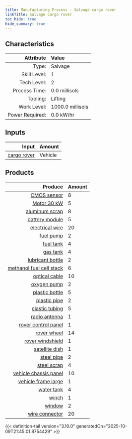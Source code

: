```yaml
---
title: Manufacturing Process - Salvage cargo rover
linkTitle: Salvage cargo rover
toc_hide: true
hide_summary: true
---
```

<!-- This is generated by the MarsSim HelpGenertor, do not edit. -->


## Characteristics

| Attribute      | Value |
|--------:|:------|
|Type:|Salvage|
|Skill Level:|1|
|Tech Level:|2|
|Process Time:|0.0 millisols|
|Tooling:|Lifting|
|Work Level:|1000.0 millisols|
|Power Required:|0.0 kW/hr|

## Inputs

| Input      | Amount |
|--------:|:------|
|[cargo rover](/docs/definitions/vehicle/cargo-rover)|Vehicle|1|

## Products


| Produce      | Amount |
|--------:|:------|
|[CMOS sensor](/docs/definitions/part/cmos-sensor)|8|
|[Motor 30 kW](/docs/definitions/part/motor-30-kw)|5|
|[aluminum scrap](/docs/definitions/part/aluminum-scrap)|8|
|[battery module](/docs/definitions/part/battery-module)|5|
|[electrical wire](/docs/definitions/part/electrical-wire)|20|
|[fuel pump](/docs/definitions/part/fuel-pump)|2|
|[fuel tank](/docs/definitions/part/fuel-tank)|4|
|[gas tank](/docs/definitions/part/gas-tank)|4|
|[lubricant bottle](/docs/definitions/part/lubricant-bottle)|2|
|[methanol fuel cell stack](/docs/definitions/part/methanol-fuel-cell-stack)|6|
|[optical cable](/docs/definitions/part/optical-cable)|10|
|[oxygen pump](/docs/definitions/part/oxygen-pump)|2|
|[plastic bottle](/docs/definitions/part/plastic-bottle)|5|
|[plastic pipe](/docs/definitions/part/plastic-pipe)|2|
|[plastic tubing](/docs/definitions/part/plastic-tubing)|5|
|[radio antenna](/docs/definitions/part/radio-antenna)|1|
|[rover control panel](/docs/definitions/part/rover-control-panel)|1|
|[rover wheel](/docs/definitions/part/rover-wheel)|14|
|[rover windshield](/docs/definitions/part/rover-windshield)|1|
|[satellite dish](/docs/definitions/part/satellite-dish)|1|
|[steel pipe](/docs/definitions/part/steel-pipe)|2|
|[steel scrap](/docs/definitions/part/steel-scrap)|4|
|[vehicle chassis panel](/docs/definitions/part/vehicle-chassis-panel)|10|
|[vehicle frame large](/docs/definitions/part/vehicle-frame-large)|1|
|[water tank](/docs/definitions/part/water-tank)|4|
|[winch](/docs/definitions/part/winch)|1|
|[window](/docs/definitions/part/window)|2|
|[wire connector](/docs/definitions/part/wire-connector)|20|



{{< definition-tail version="3.10.0" generatedOn="2025-10-09T21:45:01.8754429" >}}



